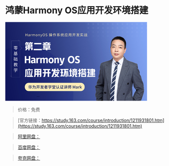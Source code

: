 # 鸿蒙Harmony OS应用开发环境搭建

![img](../../../assets/study163/free/4a8def0065484c73bd38342f4a3248f9.jpg)

> 价格：免费

> [官方链接：https://study.163.com/course/introduction/1211931801.htm](https://study.163.com/course/introduction/1211931801.htm)

> [阿里网盘：]()

> [百度网盘：]()

> [夸克网盘：]()

